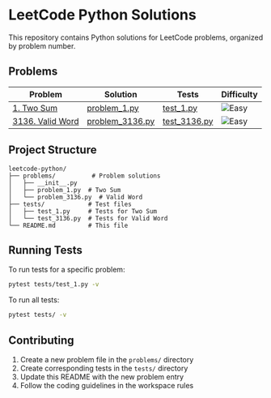 # LeetCode Python Solutions

This repository contains Python solutions for LeetCode problems, organized by problem number.

## Problems

| Problem | Solution | Tests | Difficulty |
|---------|----------|-------|------------|
| [1. Two Sum](https://leetcode.com/problems/two-sum/) | [problem_1.py](problems/problem_1.py) | [test_1.py](tests/test_1.py) | ![Easy](https://img.shields.io/badge/-Easy-green) |
| [3136. Valid Word](https://leetcode.com/problems/valid-word/) | [problem_3136.py](problems/problem_3136.py) | [test_3136.py](tests/test_3136.py) | ![Easy](https://img.shields.io/badge/-Easy-green) |


## Project Structure

```
leetcode-python/
├── problems/          # Problem solutions
│   ├── __init__.py
│   ├── problem_1.py  # Two Sum
│   └── problem_3136.py  # Valid Word
├── tests/            # Test files
│   ├── test_1.py     # Tests for Two Sum
│   └── test_3136.py  # Tests for Valid Word
└── README.md         # This file
```

## Running Tests

To run tests for a specific problem:

```bash
pytest tests/test_1.py -v
```

To run all tests:

```bash
pytest tests/ -v
```

## Contributing

1. Create a new problem file in the `problems/` directory
2. Create corresponding tests in the `tests/` directory
3. Update this README with the new problem entry
4. Follow the coding guidelines in the workspace rules 